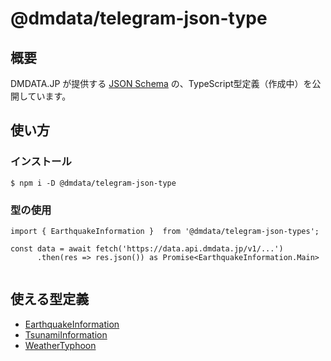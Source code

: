 # @dmdata/telegram-json-type

## 概要
DMDATA.JP が提供する [JSON Schema](https://dmdata.jp/doc/reference/conversion/json/) の、TypeScript型定義（作成中）を公開しています。

## 使い方

### インストール
`$ npm i -D @dmdata/telegram-json-type`

### 型の使用

```:typescirpt
import { EarthquakeInformation }  from '@dmdata/telegram-json-types';

const data = await fetch('https://data.api.dmdata.jp/v1/...')
      .then(res => res.json()) as Promise<EarthquakeInformation.Main>
      
```

## 使える型定義

* [EarthquakeInformation](https://dmdata.jp/doc/reference/conversion/json/schema/earthquake-information)
* [TsunamiInformation](https://dmdata.jp/doc/reference/conversion/json/schema/tsunami-information)
* [WeatherTyphoon](https://dmdata.jp/doc/reference/conversion/json/schema/weather-typhoon)
